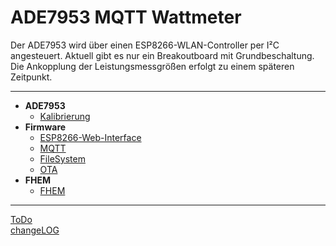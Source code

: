 # ADE7953 MQTT Wattmeter

Der ADE7953 wird über einen ESP8266-WLAN-Controller per I²C angesteuert.
Aktuell gibt es nur ein Breakoutboard mit Grundbeschaltung. 
Die Ankopplung der Leistungsmessgrößen erfolgt zu einem späteren Zeitpunkt.

***

- **ADE7953**
  - [Kalibrierung](https://github.com/Pfannex/ADE7953_Breakoutboard/wiki/Kalibrierung-%7C-ADE7953-MQTT-Wattmeter)
- **Firmware**
  - [ESP8266-Web-Interface](https://github.com/Pfannex/ADE7953_Breakoutboard/wiki/ESP8266-Web-Interface-%7C-ADE7953-MQTT-Wattmeter)
  - [MQTT](https://github.com/Pfannex/ADE7953_Breakoutboard/wiki/MQTT-%7C-ADE7953-MQTT-Wattmeter)
  - [FileSystem](https://github.com/Pfannex/ADE7953_Breakoutboard/wiki/FileSystem-%7C-ADE7953-MQTT-Wattmeter)
  - [OTA](https://github.com/Pfannex/ADE7953_Breakoutboard/wiki/OTA-%7C-ADE7953-MQTT-Wattmeter)
- **FHEM**
  - [FHEM](https://github.com/Pfannex/ADE7953_Breakoutboard/wiki/FHEM-%7C-ADE7953-MQTT-Wattmeter)  
  
***
[ToDo](https://github.com/Pfannex/ADE7953_Breakoutboard/blob/master/ToDo.md)  
[changeLOG](https://github.com/Pfannex/ADE7953_Breakoutboard/blob/master/changeLOG.md)







